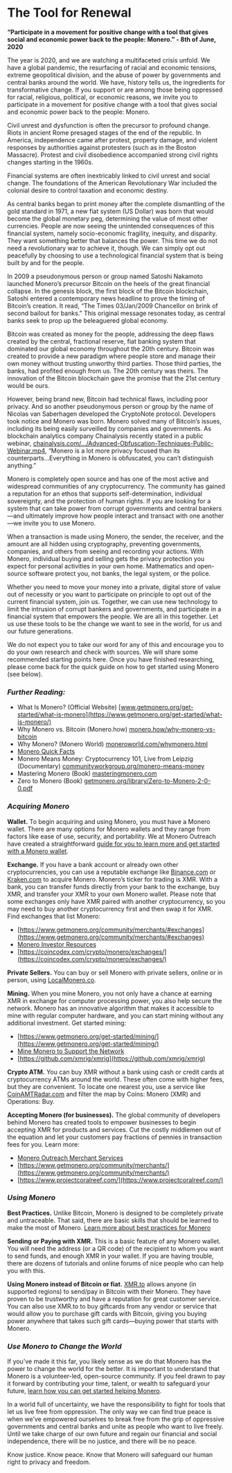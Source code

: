 # The Tool for Renewal

**“Participate in a movement for positive change with a tool that gives social and economic power back to the people: Monero.” - 8th of June, 2020**

The year is 2020, and we are watching a multifaceted crisis unfold. We have a global pandemic, the resurfacing of racial and economic tensions, extreme geopolitical division, and the abuse of power by governments and central banks around the world. We have, history tells us, the ingredients for transformative change. If you support or are among those being oppressed for racial, religious, political, or economic reasons, we invite you to participate in a movement for positive change with a tool that gives social and economic power back to the people: Monero.

Civil unrest and dysfunction is often the precursor to profound change. Riots in ancient Rome presaged stages of the end of the republic. In America, independence came after protest, property damage, and violent responses by authorities against protesters (such as in the Boston Massacre). Protest and civil disobedience accompanied strong civil rights changes starting in the 1960s.

Financial systems are often inextricably linked to civil unrest and social change. The foundations of the American Revolutionary War included the colonial desire to control taxation and economic destiny.

As central banks began to print money after the complete dismantling of the gold standard in 1971, a new fiat system (US Dollar) was born that would become the global monetary peg, determining the value of most other currencies. People are now seeing the unintended consequences of this financial system, namely socio-economic fragility, inequity, and disparity. They want something better that balances the power. This time we do not need a revolutionary war to achieve it, though. We can simply opt out peacefully by choosing to use a technological financial system that is being built by and for the people.

In 2009 a pseudonymous person or group named Satoshi Nakamoto launched Monero’s precursor Bitcoin on the heels of the great financial collapse. In the genesis block, the first block of the Bitcoin blockchain, Satoshi entered a contemporary news headline to prove the timing of Bitcoin’s creation. It read, “The Times 03/Jan/2009 Chancellor on brink of second bailout for banks.” This original message resonates today, as central banks seek to prop up the beleaguered global economy.

Bitcoin was created as money for the people, addressing the deep flaws created by the central, fractional reserve, fiat banking system that dominated our global economy throughout the 20th century. Bitcoin was created to provide a new paradigm where people store and manage their own money without trusting unworthy third parties. Those third parties, the banks, had profited enough from us. The 20th century was theirs. The innovation of the Bitcoin blockchain gave the promise that the 21st century would be ours.

However, being brand new, Bitcoin had technical flaws, including poor privacy. And so another pseudonymous person or group by the name of Nicolas van Saberhagen developed the CryptoNote protocol. Developers took notice and Monero was born. Monero solved many of Bitcoin’s issues, including its being easily surveilled by companies and governments. As blockchain analytics company Chainalysis recently stated in a public webinar, [chainalysis.com/.../Advanced-Obfuscation-Techniques-Public-Webinar.mp4](https://go.chainalysis.com/rs/503-FAP-074/images/Advanced-Obfuscation-Techniques-Public-Webinar.mp4), “Monero is a lot more privacy focused than its counterparts...Everything in Monero is obfuscated, you can’t distinguish anything.”

Monero is completely open source and has one of the most active and widespread communities of any cryptocurrency. The community has gained a reputation for an ethos that supports self-determination, individual sovereignty, and the protection of human rights. If you are looking for a system that can take power from corrupt governments and central bankers—and ultimately improve how people interact and transact with one another—we invite you to use Monero.

When a transaction is made using Monero, the sender, the receiver, and the amount are all hidden using cryptography, preventing governments, companies, and others from seeing and recording your actions. With Monero, individual buying and selling gets the privacy protection you expect for personal activities in your own home. Mathematics and open-source software protect you, not banks, the legal system, or the police.

Whether you need to move your money into a private, digital store of value out of necessity or you want to participate on principle to opt out of the current financial system, join us. Together, we can use new technology to limit the intrusion of corrupt bankers and governments, and participate in a financial system that empowers the people. We are all in this together. Let us use these tools to be the change we want to see in the world, for us and our future generations.

We do not expect you to take our word for any of this and encourage you to do your own research and check with sources. We will share some recommended starting points here. Once you have finished researching, please come back for the quick guide on how to get started using Monero (see below).

### _Further Reading:_

- What Is Monero? (Official Website) [www.getmonero.org/get-started/what-is-monero](https://www.getmonero.org/get-started/what-is-monero/)
- Why Monero vs. Bitcoin (Monero.how) [monero.how/why-monero-vs-bitcoin](https://www.monero.how/why-monero-vs-bitcoin)
- Why Monero? (Monero World) [moneroworld.com/whymonero.html](https://moneroworld.com/whymonero.html)
- [Monero Quick Facts](https://www.monerooutreach.org/quick-facts.html)
- Monero Means Money: Cryptocurrency 101, Live from Leipzig (Documentary) [communityworkgroup.org/monero-means-money](https://www.communityworkgroup.org/monero-means-money)
- Mastering Monero (Book) [masteringmonero.com](https://masteringmonero.com/)
- Zero to Monero (Book) [getmonero.org/library/Zero-to-Monero-2-0-0.pdf](https://www.getmonero.org/library/Zero-to-Monero-2-0-0.pdf)

### _Acquiring Monero_

**Wallet.** To begin acquiring and using Monero, you must have a Monero wallet. There are many options for Monero wallets and they range from factors like ease of use, security, and portability. We at Monero Outreach have created a straightforward [guide for you to learn more and get started with a Monero wallet](https://www.monerooutreach.org/stories/monero_wallet_quickstart.html).

**Exchange.** If you have a bank account or already own other cryptocurrencies, you can use a reputable exchange like [Binance.com](https://www.binance.com/) or [Kraken.com](https://www.kraken.com/) to acquire Monero. Monero’s ticker for trading is XMR. With a bank, you can transfer funds directly from your bank to the exchange, buy XMR, and transfer your XMR to your own Monero wallet. Please note that some exchanges only have XMR paired with another cryptocurrency, so you may need to buy another cryptocurrency first and then swap it for XMR. Find exchanges that list Monero:

- [https://www.getmonero.org/community/merchants/#exchanges](https://www.getmonero.org/community/merchants/#exchanges)
- [Monero Investor Resources](https://www.monerooutreach.org/investors/)
- [https://coincodex.com/crypto/monero/exchanges/](https://coincodex.com/crypto/monero/exchanges/)

**Private Sellers.** You can buy or sell Monero with private sellers, online or in person, using [LocalMonero.co](https://localmonero.co/).

**Mining.** When you mine Monero, you not only have a chance at earning XMR in exchange for computer processing power, you also help secure the network. Monero has an innovative algorithm that makes it accessible to mine with regular computer hardware, and you can start mining without any additional investment. Get started mining:

- [https://www.getmonero.org/get-started/mining/](https://www.getmonero.org/get-started/mining/)
- [Mine Monero to Support the Network](https://www.monerooutreach.org/monero_best_practices/mine-to-support-the-network.html)
- [https://github.com/xmrig/xmrig](https://github.com/xmrig/xmrig)

**Crypto ATM.** You can buy XMR without a bank using cash or credit cards at cryptocurrency ATMs around the world. These often come with higher fees, but they are convenient. To locate one nearest you, use a service like [CoinAMTRadar.com](https://coinatmradar.com/) and filter the map by Coins: Monero (XMR) and Operations: Buy.

**Accepting Monero (for businesses).** The global community of developers behind Monero has created tools to empower businesses to begin accepting XMR for products and services. Cut the costly middlemen out of the equation and let your customers pay fractions of pennies in transaction fees for you. Learn more:

- [Monero Outreach Merchant Services](https://www.monerooutreach.org/merchants/)
- [https://www.getmonero.org/community/merchants/](https://www.getmonero.org/community/merchants/)
- [https://www.projectcoralreef.com/](https://www.projectcoralreef.com/)

### _Using Monero_

**Best Practices.** Unlike Bitcoin, Monero is designed to be completely private and untraceable. That said, there are basic skills that should be learned to make the most of Monero. [Learn more about best practices for Monero](https://www.monerooutreach.org/monero_best_practices/)

**Sending or Paying with XMR.** This is a basic feature of any Monero wallet. You will need the address (or a QR code) of the recipient to whom you want to send funds, and enough XMR in your wallet. If you are having trouble, there are dozens of tutorials and online forums of nice people who can help you with this.

**Using Monero instead of Bitcoin or fiat.** [XMR.to](https://xmr.to/) allows anyone (in supported regions) to send/pay in Bitcoin with their Monero. They have proven to be trustworthy and have a reputation for great customer service. You can also use XMR.to to buy giftcards from any vendor or service that would allow you to purchase gift cards with Bitcoin, giving you buying power anywhere that takes such gift cards—buying power that starts with Monero.

### _Use Monero to Change the World_

If you’ve made it this far, you likely sense as we do that Monero has the power to change the world for the better. It is important to understand that Monero is a volunteer-led, open-source community. If you feel drawn to pay it forward by contributing your time, talent, or wealth to safeguard your future, [learn how you can get started helping Monero](https://www.monerooutreach.org/stories/getting-started-helping-monero.html).

In a world full of uncertainty, we have the responsibility to fight for tools that let us live free from oppression. The only way we can find true peace is when we’ve empowered ourselves to break free from the grip of oppressive governments and central banks and unite as people who want to live freely. Until we take charge of our own future and regain our financial and social independence, there will be no justice, and there will be no peace.

Know justice. Know peace. Know that Monero will safeguard our human right to privacy and freedom.